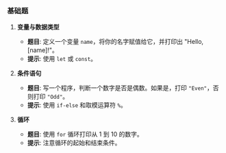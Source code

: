 ### **基础题**

1. **变量与数据类型**
    
    - **题目**: 定义一个变量 `name`，将你的名字赋值给它，并打印出 "Hello, [name]!"。
    - **提示**: 使用 `let` 或 `const`。
2. **条件语句**
    
    - **题目**: 写一个程序，判断一个数字是否是偶数。如果是，打印 `"Even"`，否则打印 `"Odd"`。
    - **提示**: 使用 `if-else` 和取模运算符 `%`。
3. **循环**
    
    - **题目**: 使用 `for` 循环打印从 1 到 10 的数字。
    - **提示**: 注意循环的起始和结束条件。